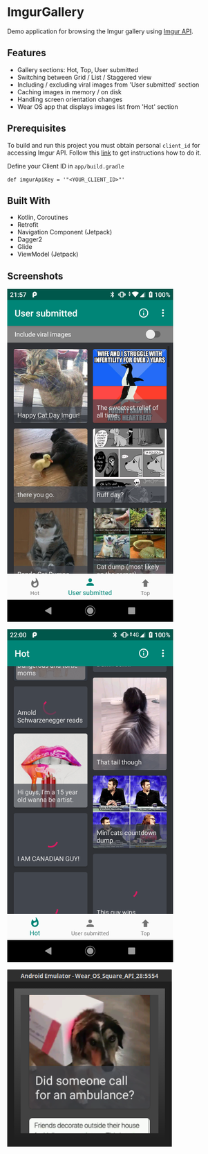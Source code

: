 # ImgurGallery

Demo application for browsing the Imgur gallery using [Imgur API](https://apidocs.imgur.com/?version=latest).


## Features

 * Gallery sections: Hot, Top, User submitted
 * Switching between Grid / List / Staggered view
 * Including / excluding viral images from 'User submitted' section
 * Caching images in memory / on disk
 * Handling screen orientation changes
 * Wear OS app that displays images list from 'Hot' section
 
 
## Prerequisites

To build and run this project you must obtain personal ``client_id``  for accessing Imgur API. Follow this [link](https://apidocs.imgur.com/?version=latest#intro) to get instructions how to do it.

Define your Client ID in ``app/build.gradle``
```
def imgurApiKey = '"<YOUR_CLIENT_ID>"'
```

## Built With

* Kotlin, Coroutines
* Retrofit
* Navigation Component (Jetpack)
* Dagger2
* Glide
* ViewModel (Jetpack)


## Screenshots
![Screenshot1](./readme/screenshot1.png "Screenshot1")

![Screenshot2](./readme/screenshot2.png "Screenshot2")

![Screenshot3](./readme/screenshot3.png "Screenshot3")
